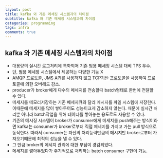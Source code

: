 ```yaml
---
layout: post
title: kafka 와 기존 메세징 시스템과의 차이점
subtitle: kafka 와 기존 메세징 시스템과의 차이점
categories: programming
tags: infra
comments: true
---
```


## kafka 와 기존 메세징 시스템과의 차이점
- 대용량의 실시간 로그처리에 특화되어 기존 범용 메세징 시스템 대비 TPS 우수.
- 단, 범용 메세징 시스템에서 제공하는 다양한 기능 X
- AMQP 프로토콜, JMS API를 사용하지 않고 TCP기반 프로토콜을 사용하여 프로토콜에 의한 오버헤드 감소.
- producer가 broker에게 다수의 메세지를 전송할때 batch형태로 한번에 전달할 수 있다. 
- 메세지를 메모리저장하는 기존 메세지큐와 달리 메시지를 파일 시스템에 저장한다. 이때문에 메세지를 많이 쌓아두어도 성능이크게 감소하지 않는다. 때문에 실시간 처리뿐 아니라 batch작업을 위해 데이터를 쌓아놓는 용도로도 사용할 수 있다.
- 기존의 메시징 시스템이 broker가 consumer에게 메세지를 push해주는 방식이라면 kafka는 consumer가 broker로부터 직접 메세지를 가지고 가는 pull 방식으로 동작한다. 따라서 consumer는 자신의 처리능력만큼의 메시지만 broker로부터 가져오기때문에 최적의 성능을 낼 수 있다.
- 그 만큼 broker의 메세지 관리에 대한 부담이 경감되었다.
- 메세지를 쌓아두었다가 주기적으로 처리하는 batch consumer 구현이 가능.